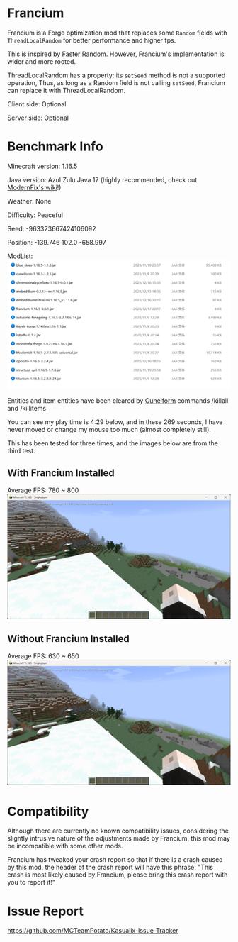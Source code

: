 # Francium
Francium is a Forge optimization mod that replaces some `Random` fields with `ThreadLocalRandom` for better performance and higher fps.

This is inspired by [Faster Random](https://modrinth.com/mod/faster-random). However, Francium's implementation is wider and more rooted.

ThreadLocalRandom has a property: its `setSeed` method is not a supported operation, Thus, as long as a Random field is not calling `setSeed`, Francium can replace it with ThreadLocalRandom.

Client side: Optional

Server side: Optional
# Benchmark Info
Minecraft version: 1.16.5

Java version: Azul Zulu Java 17 (highly recommended, check out [ModernFix's wiki](https://github.com/embeddedt/ModernFix/wiki/1.16---required-arguments-for-Java-17)!)

Weather: None

Difficulty: Peaceful

Seed: -963323667424106092

Position: -139.746 102.0 -658.997

ModList:
![img.png](https://github.com/MCTeamPotato/Francium/blob/1165/images/modlist.png?raw=true)

Entities and item entities have been cleared by [Cuneiform](https://www.curseforge.com/minecraft/mc-mods/cuneiform) commands /killall and /killitems

You can see my play time is 4:29 below, and in these 269 seconds, I have never moved or change my mouse too much (almost completely still).

This has been tested for three times, and the images below are from the third test.
## With Francium Installed
Average FPS: 780 ~ 800
![img.png](https://github.com/MCTeamPotato/Francium/blob/1165/images/francium.png?raw=true)
## Without Francium Installed
Average FPS: 630 ~ 650
![img.png](https://github.com/MCTeamPotato/Francium/blob/1165/images/vanilla.png?raw=true)

# Compatibility
Although there are currently no known compatibility issues, considering the slightly intrusive nature of the adjustments made by Francium, this mod may be incompatible with some other mods.

Francium has tweaked your crash report so that if there is a crash caused by this mod, the header of the crash report will have this phrase: "This crash is most likely caused by Francium, please bring this crash report with you to report it!"

# Issue Report
https://github.com/MCTeamPotato/Kasualix-Issue-Tracker